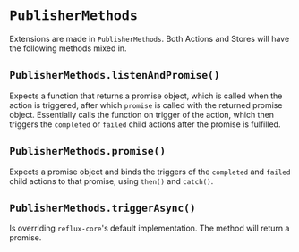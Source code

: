 # `PublisherMethods`

Extensions are made in `PublisherMethods`. Both Actions and Stores will have the following methods mixed in.

## `PublisherMethods.listenAndPromise()`

Expects a function that returns a promise object, which is called when the action is triggered, after which `promise` is called with the returned promise object. Essentially calls the function on trigger of the action, which then triggers the `completed` or `failed` child actions after the promise is fulfilled.

## `PublisherMethods.promise()`

Expects a promise object and binds the triggers of the `completed` and `failed` child actions to that promise, using `then()` and `catch()`.

## `PublisherMethods.triggerAsync()`

Is overriding `reflux-core`'s default implementation. The method will return a promise.
